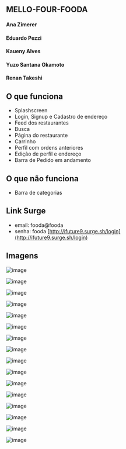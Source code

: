 ## MELLO-FOUR-FOODA

#### Ana Zimerer

#### Eduardo Pezzi

#### Kaueny Alves

#### Yuzo Santana Okamoto

#### Renan Takeshi

## O que funciona

- Splashscreen
- Login, Signup e Cadastro de endereço
- Feed dos restaurantes
- Busca
- Página do restaurante
- Carrinho
- Perfil com ordens anteriores
- Edição de perfil e endereço
- Barra de Pedido em andamento

## O que não funciona

- Barra de categorias

## Link Surge
- email: fooda@fooda  
- senha: fooda
[http://ifuture9.surge.sh/login](http://ifuture9.surge.sh/login)

## Imagens
![image](https://user-images.githubusercontent.com/10583511/87863333-795d6b00-c930-11ea-8f7e-f6908ee8f9b3.png)

![image](https://user-images.githubusercontent.com/10583511/87863024-04d4fd00-c92d-11ea-981b-bdd08e53f13f.png)

![image](https://user-images.githubusercontent.com/10583511/87863025-0bfc0b00-c92d-11ea-841a-307d15151cf6.png)

![image](https://user-images.githubusercontent.com/10583511/87863104-e6233600-c92d-11ea-9917-2d3589e9da47.png)

![image](https://user-images.githubusercontent.com/10583511/87863137-4ca85400-c92e-11ea-9b73-3077a848e78e.png)

![image](https://user-images.githubusercontent.com/10583511/87863141-5d58ca00-c92e-11ea-9bd0-a6305e750372.png)

![image](https://user-images.githubusercontent.com/10583511/87863146-782b3e80-c92e-11ea-9dd1-002a0b45e92d.png)

![image](https://user-images.githubusercontent.com/10583511/87863154-92651c80-c92e-11ea-89f7-66590217d6b9.png)

![image](https://user-images.githubusercontent.com/10583511/87863172-c04a6100-c92e-11ea-9fe2-7dbff66d7fcb.png)

![image](https://user-images.githubusercontent.com/10583511/87863178-dbb56c00-c92e-11ea-8bf2-43f2e825a6a0.png)

![image](https://user-images.githubusercontent.com/10583511/87863185-f4be1d00-c92e-11ea-870f-60ba19fc64c6.png)

![image](https://user-images.githubusercontent.com/10583511/87863245-7b72fa00-c92f-11ea-9b31-520af5168e77.png)

![image](https://user-images.githubusercontent.com/10583511/87863200-14554580-c92f-11ea-875b-6394d8574be6.png)

![image](https://user-images.githubusercontent.com/10583511/87863205-2505bb80-c92f-11ea-94f3-d768782ce999.png)

![image](https://user-images.githubusercontent.com/10583511/87863276-de649100-c92f-11ea-9593-558a2e9ff1fb.png)

![image](https://user-images.githubusercontent.com/10583511/87863287-f3412480-c92f-11ea-91f2-abb2bc871a3d.png)
